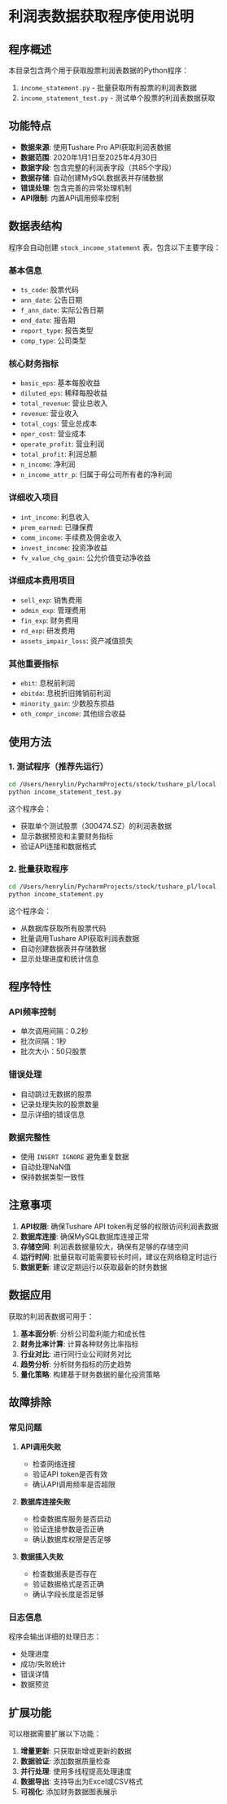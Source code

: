 # 利润表数据获取程序使用说明

## 程序概述

本目录包含两个用于获取股票利润表数据的Python程序：

1. `income_statement.py` - 批量获取所有股票的利润表数据
2. `income_statement_test.py` - 测试单个股票的利润表数据获取

## 功能特点

- **数据来源**: 使用Tushare Pro API获取利润表数据
- **数据范围**: 2020年1月1日至2025年4月30日
- **数据字段**: 包含完整的利润表字段（共85个字段）
- **数据存储**: 自动创建MySQL数据表并存储数据
- **错误处理**: 包含完善的异常处理机制
- **API限制**: 内置API调用频率控制

## 数据表结构

程序会自动创建 `stock_income_statement` 表，包含以下主要字段：

### 基本信息
- `ts_code`: 股票代码
- `ann_date`: 公告日期
- `f_ann_date`: 实际公告日期
- `end_date`: 报告期
- `report_type`: 报告类型
- `comp_type`: 公司类型

### 核心财务指标
- `basic_eps`: 基本每股收益
- `diluted_eps`: 稀释每股收益
- `total_revenue`: 营业总收入
- `revenue`: 营业收入
- `total_cogs`: 营业总成本
- `oper_cost`: 营业成本
- `operate_profit`: 营业利润
- `total_profit`: 利润总额
- `n_income`: 净利润
- `n_income_attr_p`: 归属于母公司所有者的净利润

### 详细收入项目
- `int_income`: 利息收入
- `prem_earned`: 已赚保费
- `comm_income`: 手续费及佣金收入
- `invest_income`: 投资净收益
- `fv_value_chg_gain`: 公允价值变动净收益

### 详细成本费用项目
- `sell_exp`: 销售费用
- `admin_exp`: 管理费用
- `fin_exp`: 财务费用
- `rd_exp`: 研发费用
- `assets_impair_loss`: 资产减值损失

### 其他重要指标
- `ebit`: 息税前利润
- `ebitda`: 息税折旧摊销前利润
- `minority_gain`: 少数股东损益
- `oth_compr_income`: 其他综合收益

## 使用方法

### 1. 测试程序（推荐先运行）

```bash
cd /Users/henrylin/PycharmProjects/stock/tushare_pl/local
python income_statement_test.py
```

这个程序会：
- 获取单个测试股票（300474.SZ）的利润表数据
- 显示数据预览和主要财务指标
- 验证API连接和数据格式

### 2. 批量获取程序

```bash
cd /Users/henrylin/PycharmProjects/stock/tushare_pl/local
python income_statement.py
```

这个程序会：
- 从数据库获取所有股票代码
- 批量调用Tushare API获取利润表数据
- 自动创建数据表并存储数据
- 显示处理进度和统计信息

## 程序特性

### API频率控制
- 单次调用间隔：0.2秒
- 批次间隔：1秒
- 批次大小：50只股票

### 错误处理
- 自动跳过无数据的股票
- 记录处理失败的股票数量
- 显示详细的错误信息

### 数据完整性
- 使用 `INSERT IGNORE` 避免重复数据
- 自动处理NaN值
- 保持数据类型一致性

## 注意事项

1. **API权限**: 确保Tushare API token有足够的权限访问利润表数据
2. **数据库连接**: 确保MySQL数据库连接正常
3. **存储空间**: 利润表数据量较大，确保有足够的存储空间
4. **运行时间**: 批量获取可能需要较长时间，建议在网络稳定时运行
5. **数据更新**: 建议定期运行以获取最新的财务数据

## 数据应用

获取的利润表数据可用于：

1. **基本面分析**: 分析公司盈利能力和成长性
2. **财务比率计算**: 计算各种财务比率指标
3. **行业对比**: 进行同行业公司财务对比
4. **趋势分析**: 分析财务指标的历史趋势
5. **量化策略**: 构建基于财务数据的量化投资策略

## 故障排除

### 常见问题

1. **API调用失败**
   - 检查网络连接
   - 验证API token是否有效
   - 确认API调用频率是否超限

2. **数据库连接失败**
   - 检查数据库服务是否启动
   - 验证连接参数是否正确
   - 确认数据库权限是否足够

3. **数据插入失败**
   - 检查数据表是否存在
   - 验证数据格式是否正确
   - 确认字段长度是否足够

### 日志信息

程序会输出详细的处理日志：
- 处理进度
- 成功/失败统计
- 错误详情
- 数据预览

## 扩展功能

可以根据需要扩展以下功能：

1. **增量更新**: 只获取新增或更新的数据
2. **数据验证**: 添加数据质量检查
3. **并行处理**: 使用多线程提高处理速度
4. **数据导出**: 支持导出为Excel或CSV格式
5. **可视化**: 添加财务数据图表展示 